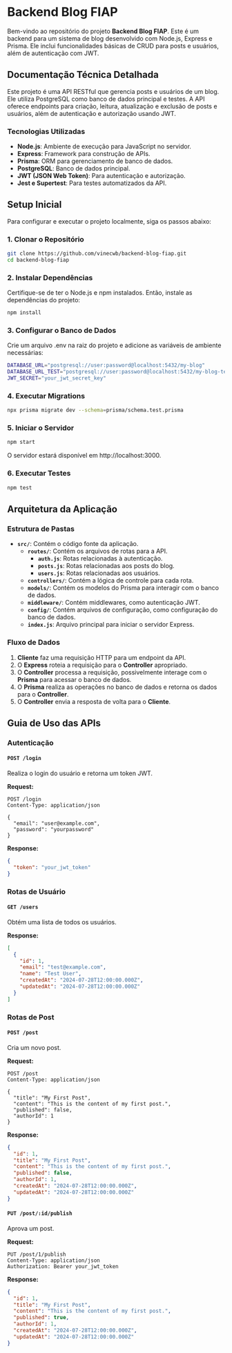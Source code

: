 # Backend Blog FIAP

Bem-vindo ao repositório do projeto **Backend Blog FIAP**. Este é um backend para um sistema de blog desenvolvido com Node.js, Express e Prisma. Ele inclui funcionalidades básicas de CRUD para posts e usuários, além de autenticação com JWT.

## Documentação Técnica Detalhada

Este projeto é uma API RESTful que gerencia posts e usuários de um blog. Ele utiliza PostgreSQL como banco de dados principal e testes. A API oferece endpoints para criação, leitura, atualização e exclusão de posts e usuários, além de autenticação e autorização usando JWT.

### Tecnologias Utilizadas

- **Node.js**: Ambiente de execução para JavaScript no servidor.
- **Express**: Framework para construção de APIs.
- **Prisma**: ORM para gerenciamento de banco de dados.
- **PostgreSQL**: Banco de dados principal.
- **JWT (JSON Web Token)**: Para autenticação e autorização.
- **Jest e Supertest**: Para testes automatizados da API.

## Setup Inicial

Para configurar e executar o projeto localmente, siga os passos abaixo:

### 1. Clonar o Repositório

```bash
git clone https://github.com/vinecwb/backend-blog-fiap.git
cd backend-blog-fiap
```

### 2. Instalar Dependências
Certifique-se de ter o Node.js e npm instalados. Então, instale as dependências do projeto:
```bash
npm install
```
### 3. Configurar o Banco de Dados
Crie um arquivo .env na raiz do projeto e adicione as variáveis de ambiente necessárias:
```bash
DATABASE_URL="postgresql://user:password@localhost:5432/my-blog"
DATABASE_URL_TEST="postgresql://user:password@localhost:5432/my-blog-test"
JWT_SECRET="your_jwt_secret_key"
```

### 4. Executar Migrations
```bash
npx prisma migrate dev --schema=prisma/schema.test.prisma
```

### 5. Iniciar o Servidor
```bash
npm start
```
O servidor estará disponível em http://localhost:3000.


### 6. Executar Testes
```bash
npm test
```

## Arquitetura da Aplicação

### Estrutura de Pastas

- **`src/`**: Contém o código fonte da aplicação.
  - **`routes/`**: Contém os arquivos de rotas para a API.
    - **`auth.js`**: Rotas relacionadas à autenticação.
    - **`posts.js`**: Rotas relacionadas aos posts do blog.
    - **`users.js`**: Rotas relacionadas aos usuários.
  - **`controllers/`**: Contém a lógica de controle para cada rota.
  - **`models/`**: Contém os modelos do Prisma para interagir com o banco de dados.
  - **`middleware/`**: Contém middlewares, como autenticação JWT.
  - **`config/`**: Contém arquivos de configuração, como configuração do banco de dados.
  - **`index.js`**: Arquivo principal para iniciar o servidor Express.

### Fluxo de Dados

1. **Cliente** faz uma requisição HTTP para um endpoint da API.
2. O **Express** roteia a requisição para o **Controller** apropriado.
3. O **Controller** processa a requisição, possivelmente interage com o **Prisma** para acessar o banco de dados.
4. O **Prisma** realiza as operações no banco de dados e retorna os dados para o **Controller**.
5. O **Controller** envia a resposta de volta para o **Cliente**.

## Guia de Uso das APIs

### Autenticação

#### `POST /login`

Realiza o login do usuário e retorna um token JWT.

**Request:**

```http
POST /login
Content-Type: application/json

{
  "email": "user@example.com",
  "password": "yourpassword"
}
```

**Response:**
```json
{
  "token": "your_jwt_token"
}
```

### Rotas de Usuário

#### `GET /users`

Obtém uma lista de todos os usuários.

**Response:**
```json
[
  {
    "id": 1,
    "email": "test@example.com",
    "name": "Test User",
    "createdAt": "2024-07-28T12:00:00.000Z",
    "updatedAt": "2024-07-28T12:00:00.000Z"
  }
]
```

### Rotas de Post

#### `POST /post`
Cria um novo post.

**Request:**

```http
POST /post
Content-Type: application/json

{
  "title": "My First Post",
  "content": "This is the content of my first post.",
  "published": false,
  "authorId": 1
}
```

**Response:**
```json
{
  "id": 1,
  "title": "My First Post",
  "content": "This is the content of my first post.",
  "published": false,
  "authorId": 1,
  "createdAt": "2024-07-28T12:00:00.000Z",
  "updatedAt": "2024-07-28T12:00:00.000Z"
}

```
#### `PUT /post/:id/publish`
Aprova um post.

**Request:**

```http
PUT /post/1/publish
Content-Type: application/json
Authorization: Bearer your_jwt_token
```

**Response:**
```json
{
  "id": 1,
  "title": "My First Post",
  "content": "This is the content of my first post.",
  "published": true,
  "authorId": 1,
  "createdAt": "2024-07-28T12:00:00.000Z",
  "updatedAt": "2024-07-28T12:00:00.000Z"
}
```
